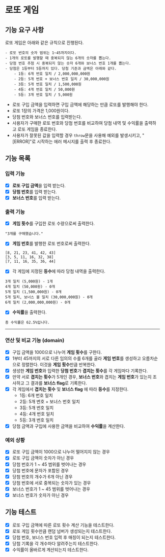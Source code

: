 # 로또 게임

## 기능 요구 사항

로또 게임은 아래와 같은 규칙으로 진행된다.

```
- 로또 번호의 숫자 범위는 1~45까지이다.
- 1개의 로또를 발행할 때 중복되지 않는 6개의 숫자를 뽑는다.
- 당첨 번호 추첨 시 중복되지 않는 숫자 6개와 보너스 번호 1개를 뽑는다.
- 당첨은 1등부터 5등까지 있다. 당첨 기준과 금액은 아래와 같다.
    - 1등: 6개 번호 일치 / 2,000,000,000원
    - 2등: 5개 번호 + 보너스 번호 일치 / 30,000,000원
    - 3등: 5개 번호 일치 / 1,500,000원
    - 4등: 4개 번호 일치 / 50,000원
    - 5등: 3개 번호 일치 / 5,000원
```

- 로또 구입 금액을 입력하면 구입 금액에 해당하는 만큼 로또를 발행해야 한다.
- 로또 1장의 가격은 1,000원이다.
- 당첨 번호와 보너스 번호를 입력받는다.
- 사용자가 구매한 로또 번호와 당첨 번호를 비교하여 당첨 내역 및 수익률을 출력하고 로또 게임을 종료한다.
- 사용자가 잘못된 값을 입력할 경우 `throw`문을 사용해 예외를 발생시키고, "[ERROR]"로 시작하는 에러 메시지를 출력 후 종료한다.

## 기능 목록

### 입력 기능
- [x] **로또 구입 금액**을 입력 받는다.
- [x] **당첨 번호**를 입력 받는다.
- [x] **보너스 번호**를 입력 받는다.

### 출력 기능
- [x] **게임 횟수**를 구입한 로또 수량으로써 출력한다.
```
"3개를 구매했습니다."
```
- [x] **게임 번호**를 발행한 로또 번호로써 출력한다. 
```
[8, 21, 23, 41, 42, 43]
[3, 5, 11, 16, 32, 38]
[7, 11, 16, 35, 36, 44]
```
- [x] 각 게임에 지정된 **등수**에 따라 당첨 내역을 출력한다. 
```
3개 일치 (5,000원) - 1개
4개 일치 (50,000원) - 0개
5개 일치 (1,500,000원) - 0개
5개 일치, 보너스 볼 일치 (30,000,000원) - 0개
6개 일치 (2,000,000,000원) - 0개
```
- [x] **수익률**을 출력한다.
```
총 수익률은 62.5%입니다.
```
* * *

### 연산 및 비교 기능 (domain)

- [x] 구입 금액을 1000으로 나누어 **게임 횟수**를 구한다.
- [x] 1부터 45까지의 서로 다른 임의의 수를 6개를 골라 **게임 번호**를 생성하고 오름차순으로 정렬한다. 이것을 **게임 횟수**만큼 반복한다.
- [x] 생성한 **게임 번호**와 입력한 **당첨 번호**가 **겹치는 횟수**를 각 게임마다 기록한다.
- [x] 만약 서로 **겹치는 횟수**가 5개인 경우, **보너스 번호**와 겹치는 **게임 번호**가 있는지 조사하고 그 결과를 **보너스 flag**로 기록한다.
- [x] 각 게임에서 **겹치는 횟수** 및 **보너스 flag** 에 따라 **등수**를 지정한다. 
    * 1등: 6개 번호 일치 
    * 2등: 5개 번호 + 보너스 번호 일치 
    * 3등: 5개 번호 일치 
    * 4등: 4개 번호 일치 
    * 5등: 3개 번호 일치 
- [x] 당첨 금액과 구입에 사용한 금액을 비교하여 **수익률**을 계산한다. 

### 예외 상황
- [x] 로또 구입 금액이 1000으로 나누어 떨어지지 않는 경우
- [x] 로또 구입 금액이 숫자가 아닌 경우
- [x] 당첨 번호가 1 ~ 45 범위를 벗어나는 경우
- [x] 당첨 번호에 문자가 포함된 경우
- [x] 당첨 번호의 개수가 6개 아닌 경우
- [x] 당첨 번호에 서로 중복되는 숫자가 있는 경우
- [x] 보너스 번호가 1 ~ 45 범위를 벗어나는 경우
- [x] 보너스 번호가 숫자가 아닌 경우

## 기능 테스트

- [x] 로또 구입 금액에 따른 로또 횟수 계산 기능을 테스트한다.
- [x] 로또 게임 횟수만큼 랜덤 넘버가 생성되는지 테스트한다.
- [x] 당첨 번호, 보너스 번호 입력 후 매칭이 되는지 테스트한다.
- [x] 당첨 기록을 각 개수마다 알려주는지 테스트한다.
- [x] 수익률이 올바르게 계산되는지 테스트한다.